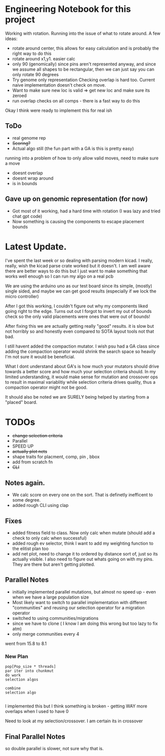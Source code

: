 # Engineering Notebook for this project

Working with rotation. Running into the issue of what to rotate around. 
A few ideas:
- rotate around center, this allows for easy calculation and is probably the right way to do this
- rotate around x1,y1. easier calc
- only 90 (genomically) since pins aren't represented anyway, and since we assume all shapes to be rectangular, then we can just say you can only rotate 90 degrees
- Try genome only representation
Checking overlap is hard too. Current naive implementation doesn't check on move. 
- Want to make sure new loc is valid => get new loc and make sure its zeroed
- run overlap checks on all comps - there is a fast way to do this 

Okay I think were ready to implement this for real ish
## ToDo
- real genome rep
- ~~Scoring?~~ 
- Actual algo still (the fun part with a GA is this is pretty easy)

running into a problem of how to only allow valid moves, need to make sure a move
- doesnt overlap
- doesnt wrap around
- is in bounds

## Gave up on genomic representation (for now)
- Got most of it working, had a hard time with rotation (I was lazy and tried chat gpt code)
- Now something is causing the components to escape placement bounds 


# Latest Update. 
I've spent the last week or so dealing with parsing modern kicad. I really, really, wish the kicad parse crate worked but it doesn't. 
I am well aware there are better ways to do this but I just want to make something that works well enough so I can run my algo on a real pcb

We are using the arduino uno as our test board since its simple, (mostly) single sided, and maybe we can get good results (especially if we lock the micro controller)

After I got this working, I couldn't figure out why my components liked going right to the edge. Turns out out I forgot to invert my out of bounds check so the only valid placements were ones that were out of bounds!

After fixing this we are actually getting really "good" results. it is slow but not horribly so and honestly even compared to SOTA layout tools not that bad. 

I still havent added the compaction mutator. I wish psu had a GA class since adding the compaction operator would shrink the search space so heavily I'm not sure it would be beneficial. 

What I dont understand about GA's is how much your mutators should drive towards a better score and how much your selection criteria should. In my limited understanding, it would make sense for mutation and crossover ops to result in maximal variablitiy while selection criteria drives quality, thus a compaction operator might not be good. 

It should also be noted we are SURELY being helped by starting from a "placed" board. 


# TODOs
- ~~change selection criteria~~
- Parallel
- SPEED UP
- ~~actually plot nets~~
- shape traits for placment, comp, pin , bbox
- add from scratch fn
- ~~CLI~~

## Notes again. 
- We calc score on every one on the sort. That is definetly inefficent to some degree. 
- added rough CLI using clap
## Fixes
- added fitness field to class. Now only calc when mutate (should add a check to only calc when successful)
- added rough ev selector, think I want to add my weighting function to the elitist plan too
- add net plot, need to change it to ordered by distance sort of, just so its actually visible. I also need to figure out whats going on with my pins. They are there but aren't getting plotted.

## Parallel Notes
- initially implemented parallel mutations, but almost no speed up - even when we have a large population size
- Most likely want to switch to parallel implementation with different "communities" and reusing our selection operator for a migration operator
- switched to using communities/migrations
- since we have to clone ( I know I am doing this wrong but too lazy to fix atm)
- only merge communities every 4

went from 15.8 to 8.1 

### New Plan
```pseudo code
pop[Pop_size * threads]
par iter into chunkmut
do work
selection algos

combine
selection algo


```

I implemented this but I think something is broken - getting WAY more overlaps when I used to have 0

Need to look at my selection/crossover. I am certain its in crossover

## Final Parallel Notes
so double parallel is slower, not sure why that is. 




